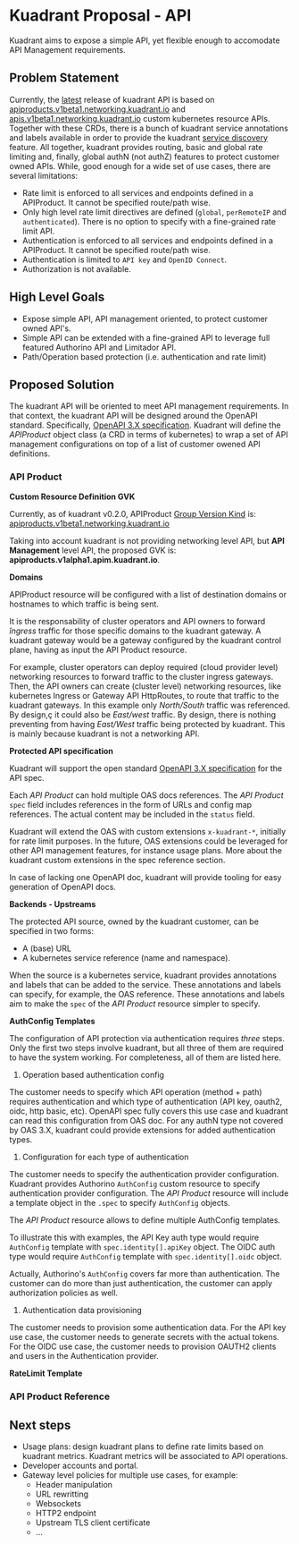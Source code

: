 # Kuadrant Proposal - API

Kuadrant aims to expose a simple API, yet flexible enough to accomodate API Management requirements.

## Problem Statement

Currently, the [latest](https://github.com/Kuadrant/kuadrant-controller/releases/tag/v0.2.0) release of
kuadrant API is based on [apiproducts.v1beta1.networking.kuadrant.io](https://github.com/Kuadrant/kuadrant-controller/blob/v0.2.0/doc/architecture.md#api-product-crd)
and [apis.v1beta1.networking.kuadrant.io](https://github.com/Kuadrant/kuadrant-controller/blob/v0.2.0/doc/architecture.md#api-crd)
custom kubernetes resource APIs. Together with these CRDs, there is a bunch of kuadrant service
annotations and labels available in order to provide the kuadrant
[service discovery](https://github.com/Kuadrant/kuadrant-controller/blob/v0.2.0/doc/service-discovery.md)
feature. All together, kuadrant provides routing, basic and global rate limiting and, finally,
global authN (not authZ) features to protect customer owned APIs. While, good enough for a wide set
of use cases, there are several limitations:

* Rate limit is enforced to all services and endpoints defined in a APIProduct. It cannot be specified route/path wise.
* Only high level rate limit directives are defined (`global`, `perRemoteIP` and `authenticated`). There is no option to specify with a fine-grained rate limit API.
* Authentication is enforced to all services and endpoints defined in a APIProduct. It cannot be specified route/path wise.
* Authentication is limited to `API key` and `OpenID Connect`.
* Authorization is not available.

## High Level Goals

* Expose simple API, API management oriented, to protect customer owned API's.
* Simple API can be extended with a fine-grained API to leverage full featured Authorino API and Limitador API.
* Path/Operation based protection (i.e. authentication and rate limit)

## Proposed Solution

The kuadrant API will be oriented to meet API management requirements. In that context, the kuadrant
API will be designed around the OpenAPI standard.
Specifically, [OpenAPI 3.X specification](https://github.com/OAI/OpenAPI-Specification/blob/main/versions/3.0.2.md).
Kuadrant will define the *APIProduct* object class (a CRD in terms of kubernetes) to wrap a set of
API management configurations on top of a list of customer owened API definitions.

### API Product

**Custom Resource Definition GVK**

Currently, as of kuadrant v0.2.0, APIProduct [Group Version Kind](https://book.kubebuilder.io/cronjob-tutorial/gvks.html)
is: [apiproducts.v1beta1.networking.kuadrant.io](https://github.com/Kuadrant/kuadrant-controller/blob/v0.2.0/doc/architecture.md#api-product-crd)

Taking into account kuadrant is not providing networking level API, but **API Management** level API,
the proposed GVK is: **apiproducts.v1alpha1.apim.kuadrant.io**.

**Domains**

APIProduct resource will be configured with a list of destination domains or hostnames to which
traffic is being sent.

It is the responsability of cluster operators and API owners to forward *îngress* traffic for those
specific domains to the kuadrant gateway. A kuadrant gateway would be a gateway configured by the
kuadrant control plane, having as input the API Product resource.

For example, cluster operators can deploy required (cloud provider level) networking resources to
forward traffic to the cluster ingress gateways. Then, the API owners can create (cluster level)
networking resources, like kubernetes Ingress or Gateway API HttpRoutes, to route that traffic to
the kuadrant gateways. In this example only *North/South* traffic was referenced. By design,ç
it could also be *East/west* traffic. By design, there is nothing preventing from having *East/West*
traffic being protected by kuadrant. This is mainly because kuadrant is not a networking API.

**Protected API specification**

Kuadrant will support the open standard
[OpenAPI 3.X specification](https://github.com/OAI/OpenAPI-Specification/blob/main/versions/3.0.2.md)
for the API spec.

Each *API Product* can hold multiple OAS docs references. The *API Product* `spec` field includes references
in the form of URLs and config map references. The actual content may be included in the `status` field.

Kuadrant will extend the OAS with custom extensions `x-kuadrant-*`, initially for rate limit purposes.
In the future, OAS extensions could be leveraged for other API management features, for instance usage plans.
More about the kuadrant custom extensions in the spec reference section.

In case of lacking one OpenAPI doc, kuadrant will provide tooling for easy generation of OpenAPI docs.

**Backends - Upstreams**

The protected API source, owned by the kuadrant customer, can be specified in two forms:
* A (base) URL
* A kubernetes service reference (name and namespace).

When the source is a kubernetes service, kuadrant provides annotations and labels that can be added
to the service. These annotations and labels can specify, for example, the OAS reference.
These annotations and labels aim to make the `spec` of the *API Product* resource simpler to specify.

**AuthConfig Templates**

The configuration of API protection via authentication requires *three* steps. Only the first
two steps involve kuadrant, but all three of them are required to have the system working.
For completeness, all of them are listed here.

1. Operation based authentication config

The customer needs to specify which API operation (method + path) requires authentication and
which type of authentication (API key, oauth2, oidc, http basic, etc). OpenAPI spec fully covers this use case
and kuadrant can read this configuration from OAS doc. For any authN type not covered by OAS 3.X,
kuadrant could provide extensions for added authentication types.

1. Configuration for each type of authentication

The customer needs to specify the authentication provider configuration. Kuadrant provides Authorino
`AuthConfig` custom resource to specify authentication provider configuration. The *API Product* 
resource will include a template object in the `.spec` to specify `AuthConfig` objects. 

The *API Product* resource allows to define multiple AuthConfig templates.

To illustrate this with examples, the API Key auth type would require `AuthConfig` template with 
`spec.identity[].apiKey` object. The OIDC auth type would require `AuthConfig` template with 
`spec.identity[].oidc` object.

Actually, Authorino's `AuthConfig` covers far more than authentication. The customer can do more
than just authentication, the customer can apply authorization policies as well.

1. Authentication data provisioning

The customer needs to provision some authentication data. For the API key use case, the customer
needs to generate secrets with the actual tokens. For the OIDC use case, the customer needs to 
provision OAUTH2 clients and users in the Authentication provider.


**RateLimit Template**


### API Product Reference



## Next steps

* Usage plans: design kuadrant plans to define rate limits based on kuadrant metrics. Kuadrant metrics will be associated to API operations.
* Developer accounts and portal.
* Gateway level policies for multiple use cases, for example:
  * Header manipulation
  * URL rewritting
  * Websockets
  * HTTP2 endpoint
  * Upstream TLS client certificate
  * ...
